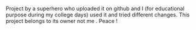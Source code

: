 Project by a superhero who uploaded it on github and I (for educational purpose during my college days) used it and tried different changes. This project belongs to its owner not me . Peace !                                                                                                                                                                                                                                                           
